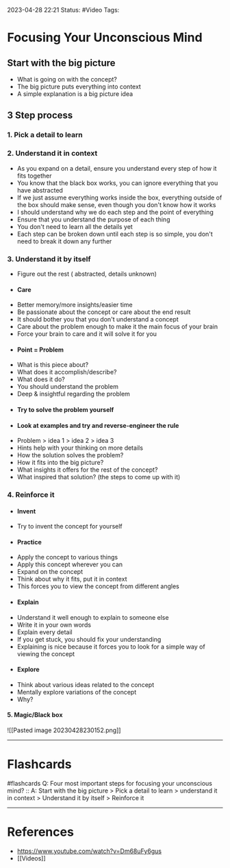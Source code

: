 2023-04-28 22:21
Status: #Video
Tags: 

# Focusing Your Unconscious Mind

## Start with the big picture
* What is going on with the concept?
* The big picture puts everything into context
* A simple explanation is a big picture idea

## 3 Step process

### 1. Pick a detail to learn
### 2. Understand it in context
* As you expand on a detail, ensure you understand every step of how it fits together
* You know that the black box works, you can ignore everything that you have abstracted
* If we just assume everything works inside the box, everything outside of the box should make sense, even though you don't know how it works
* I should understand why we do each step and the point of everything
* Ensure that you understand the purpose of each thing
* You don't need to learn all the details yet
* Each step can be broken down until each step is so simple, you don't need to break it down any further
### 3. Understand it by itself
* Figure out the rest ( abstracted, details unknown)
* #### Care
* Better memory/more insights/easier time
* Be passionate about the concept or care about the end result
* It should bother you that you don't understand a concept
* Care about the problem enough to make it the main focus of your brain
* Force your brain to care and it will solve it for you
* #### Point = Problem
* What is this piece about?
* What does it accomplish/describe?
* What does it do?
* You should understand the problem
* Deep & insightful regarding the problem
* #### Try to solve the problem yourself
* #### Look at examples and try and reverse-engineer the rule
* Problem > idea 1 > idea 2 > idea 3
* Hints help with your thinking on more details
* How the solution solves the problem?
* How it fits into the big picture?
* What insights it offers for the rest of the concept?
* What inspired that solution? (the steps to come up with it)
### 4. Reinforce it
* #### Invent
* Try to invent the concept for yourself
* #### Practice
* Apply the concept to various things
* Apply this concept wherever you can
* Expand on the concept
* Think about why it fits, put it in context
* This forces you to view the concept from different angles
* #### Explain
* Understand it well enough to explain to someone else
* Write it in your own words
* Explain every detail
* If you get stuck, you should fix your understanding
* Explaining is nice because it forces you to look for a simple way of viewing the concept
* #### Explore
* Think about various ideas related to the concept
* Mentally explore variations of the concept
* Why?
#### 5. Magic/Black box

![[Pasted image 20230428230152.png]]


___
# Flashcards

#flashcards Q: Four most important steps for focusing your unconscious mind? :: A: Start with the big picture > Pick a detail to learn > understand it in context > Understand it by itself > Reinforce it
<!--SR:!2023-05-02,4,270-->




---
# References
* https://www.youtube.com/watch?v=Dm68uFy6gus
* [[Videos]]